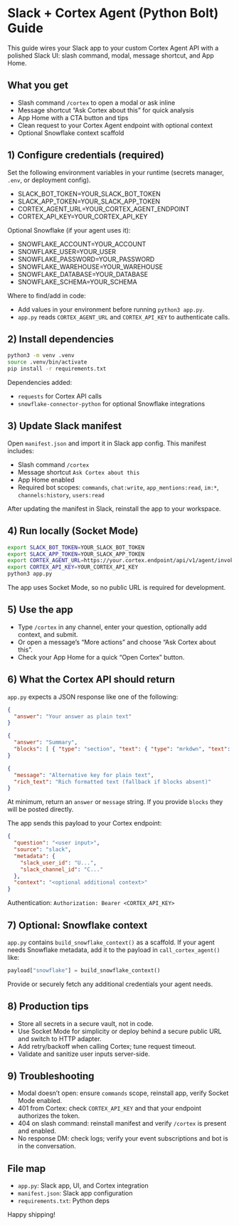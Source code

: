 # Slack + Cortex Agent (Python Bolt) Guide

This guide wires your Slack app to your custom Cortex Agent API with a polished Slack UI: slash command, modal, message shortcut, and App Home.

## What you get
- Slash command `/cortex` to open a modal or ask inline
- Message shortcut “Ask Cortex about this” for quick analysis
- App Home with a CTA button and tips
- Clean request to your Cortex Agent endpoint with optional context
- Optional Snowflake context scaffold

## 1) Configure credentials (required)
Set the following environment variables in your runtime (secrets manager, `.env`, or deployment config).

- SLACK_BOT_TOKEN=YOUR_SLACK_BOT_TOKEN
- SLACK_APP_TOKEN=YOUR_SLACK_APP_TOKEN
- CORTEX_AGENT_URL=YOUR_CORTEX_AGENT_ENDPOINT
- CORTEX_API_KEY=YOUR_CORTEX_API_KEY

Optional Snowflake (if your agent uses it):
- SNOWFLAKE_ACCOUNT=YOUR_ACCOUNT
- SNOWFLAKE_USER=YOUR_USER
- SNOWFLAKE_PASSWORD=YOUR_PASSWORD
- SNOWFLAKE_WAREHOUSE=YOUR_WAREHOUSE
- SNOWFLAKE_DATABASE=YOUR_DATABASE
- SNOWFLAKE_SCHEMA=YOUR_SCHEMA

Where to find/add in code:
- Add values in your environment before running `python3 app.py`.
- `app.py` reads `CORTEX_AGENT_URL` and `CORTEX_API_KEY` to authenticate calls.

## 2) Install dependencies
```bash
python3 -m venv .venv
source .venv/bin/activate
pip install -r requirements.txt
```

Dependencies added:
- `requests` for Cortex API calls
- `snowflake-connector-python` for optional Snowflake integrations

## 3) Update Slack manifest
Open `manifest.json` and import it in Slack app config. This manifest includes:
- Slash command `/cortex`
- Message shortcut `Ask Cortex about this`
- App Home enabled
- Required bot scopes: `commands`, `chat:write`, `app_mentions:read`, `im:*`, `channels:history`, `users:read`

After updating the manifest in Slack, reinstall the app to your workspace.

## 4) Run locally (Socket Mode)
```bash
export SLACK_BOT_TOKEN=YOUR_SLACK_BOT_TOKEN
export SLACK_APP_TOKEN=YOUR_SLACK_APP_TOKEN
export CORTEX_AGENT_URL=https://your.cortex.endpoint/api/v1/agent/invoke
export CORTEX_API_KEY=YOUR_CORTEX_API_KEY
python3 app.py
```

The app uses Socket Mode, so no public URL is required for development.

## 5) Use the app
- Type `/cortex` in any channel, enter your question, optionally add context, and submit.
- Or open a message’s “More actions” and choose “Ask Cortex about this”.
- Check your App Home for a quick “Open Cortex” button.

## 6) What the Cortex API should return
`app.py` expects a JSON response like one of the following:
```json
{
  "answer": "Your answer as plain text"
}
```
```json
{
  "answer": "Summary",
  "blocks": [ { "type": "section", "text": { "type": "mrkdwn", "text": "Rich output" } } ]
}
```
```json
{
  "message": "Alternative key for plain text",
  "rich_text": "Rich formatted text (fallback if blocks absent)"
}
```
At minimum, return an `answer` or `message` string. If you provide `blocks` they will be posted directly.

The app sends this payload to your Cortex endpoint:
```json
{
  "question": "<user input>",
  "source": "slack",
  "metadata": {
    "slack_user_id": "U...",
    "slack_channel_id": "C..."
  },
  "context": "<optional additional context>"
}
```
Authentication: `Authorization: Bearer <CORTEX_API_KEY>`

## 7) Optional: Snowflake context
`app.py` contains `build_snowflake_context()` as a scaffold. If your agent needs Snowflake metadata, add it to the payload in `call_cortex_agent()` like:
```python
payload["snowflake"] = build_snowflake_context()
```
Provide or securely fetch any additional credentials your agent needs.

## 8) Production tips
- Store all secrets in a secure vault, not in code.
- Use Socket Mode for simplicity or deploy behind a secure public URL and switch to HTTP adapter.
- Add retry/backoff when calling Cortex; tune request timeout.
- Validate and sanitize user inputs server-side.

## 9) Troubleshooting
- Modal doesn’t open: ensure `commands` scope, reinstall app, verify Socket Mode enabled.
- 401 from Cortex: check `CORTEX_API_KEY` and that your endpoint authorizes the token.
- 404 on slash command: reinstall manifest and verify `/cortex` is present and enabled.
- No response DM: check logs; verify your event subscriptions and bot is in the conversation.

## File map
- `app.py`: Slack app, UI, and Cortex integration
- `manifest.json`: Slack app configuration
- `requirements.txt`: Python deps

Happy shipping!